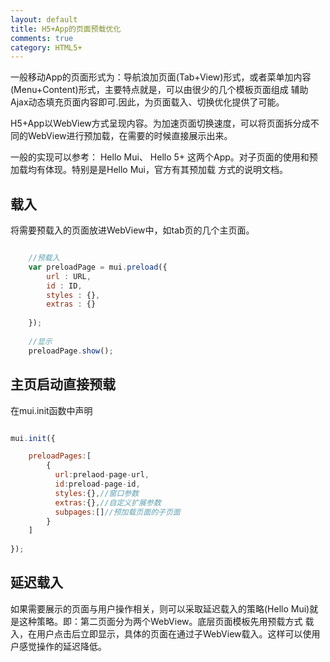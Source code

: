```yaml
---
layout: default
title: H5+App的页面预载优化
comments: true
category: HTML5+
---
```




一般移动App的页面形式为：导航浪加页面(Tab+View)形式，或者菜单加内容(Menu+Content)形式，主要特点就是，可以由很少的几个模板页面组成
辅助Ajax动态填充页面内容即可.因此，为页面载入、切换优化提供了可能。

H5+App以WebView方式呈现内容。为加速页面切换速度，可以将页面拆分成不同的WebView进行预加载，在需要的时候直接展示出来。

一般的实现可以参考： Hello Mui、   Hello 5+ 这两个App。对子页面的使用和预加载均有体现。特别是是Hello Mui，官方有其预加载
方式的说明文档。

## 载入

将需要预载入的页面放进WebView中，如tab页的几个主页面。

```javascript

	//预载入
	var preloadPage = mui.preload({
		url : URL,
		id : ID,
		styles : {},
		extras : {}
		
	});
	
	//显示
	preloadPage.show();

```

## 主页启动直接预载

在mui.init函数中声明

```javascript

mui.init({

	preloadPages:[
	    {
	      url:prelaod-page-url,
	      id:preload-page-id,
	      styles:{},//窗口参数
	      extras:{},//自定义扩展参数
	      subpages:[]//预加载页面的子页面
	    }
	]
	
});

```

## 延迟载入

如果需要展示的页面与用户操作相关，则可以采取延迟载入的策略(Hello Mui)就是这种策略。即：第二页面分为两个WebView。底层页面模板先用预载方式
载入，在用户点击后立即显示，具体的页面在通过子WebView载入。这样可以使用户感觉操作的延迟降低。
